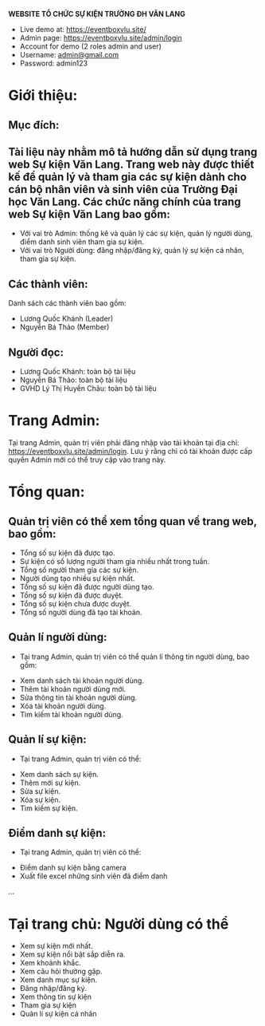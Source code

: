 **WEBSITE TỔ CHỨC SỰ KIỆN TRƯỜNG ĐH VĂN LANG**
- Live demo at: https://eventboxvlu.site/
- Admin page: https://eventboxvlu.site/admin/login
- Account for demo (2 roles admin and user)
- Username: admin@gmail.com
- Password: admin123

# Giới thiệu:
## Mục đích:

## Tài liệu này nhằm mô tả hướng dẫn sử dụng trang web Sự kiện Văn Lang. Trang web này được thiết kế để quản lý và tham gia các sự kiện dành cho cán bộ nhân viên và sinh viên của Trường Đại học Văn Lang. Các chức năng chính của trang web Sự kiện Văn Lang bao gồm:

- Với vai trò Admin: thống kê và quản lý các sự kiện, quản lý người dùng, điểm danh sinh viên tham gia sự kiện.
- Với vai trò Người dùng: đăng nhập/đăng ký, quản lý sự kiện cá nhân, tham gia sự kiện.

## Các thành viên:
Danh sách các thành viên bao gồm:
- Lương Quốc Khánh (Leader)
- Nguyễn Bá Thảo (Member)
## Người đọc:
- Lương Quốc Khánh: toàn bộ tài liệu
- Nguyễn Bá Thảo: toàn bộ tài liệu
- GVHD Lý Thị Huyền Châu: toàn bộ tài liệu

# Trang Admin:
Tại trang Admin, quản trị viên phải đăng nhập vào tài khoản tại địa chỉ: https://eventboxvlu.site/admin/login. Lưu ý rằng chỉ có tài khoản được cấp quyền Admin mới có thể truy cập vào trang này.

# Tổng quan:

## Quản trị viên có thể xem tổng quan về trang web, bao gồm:

- Tổng số sự kiện đã được tạo.
- Sự kiện có số lượng người tham gia nhiều nhất trong tuần.
- Tổng số người tham gia các sự kiện.
- Người dùng tạo nhiều sự kiện nhất.
- Tổng số sự kiện đã được người dùng tạo.
- Tổng số sự kiện đã được duyệt.
- Tổng số sự kiện chưa được duyệt.
- Tổng số người dùng đã tạo tài khoản.

## Quản lí người dùng:
- Tại trang Admin, quản trị viên có thể quản lí thông tin người dùng, bao gồm:
+ Xem danh sách tài khoản người dùng.
+ Thêm tài khoản người dùng mới.
+ Sửa thông tin tài khoản người dùng.
+ Xóa tài khoản người dùng.
+ Tìm kiếm tài khoản người dùng.

## Quản lí sự kiện:
- Tại trang Admin, quản trị viên có thể: 
+ Xem danh sách sự kiện.
+ Thêm mới sự kiện.
+ Sửa sự kiện.
+ Xóa sự kiện.
+ Tìm kiếm sự kiện.

## Điểm danh sự kiện:
- Tại trang Admin, quản trị viên có thể:
+ Điểm danh sự kiện bằng camera
+ Xuất file excel những sinh viên đã điểm danh

...

# Tại trang chủ: Người dùng có thể
- Xem sự kiện mới nhất.
- Xem sự kiện nổi bật sắp diễn ra.
- Xem khoảnh khắc.
- Xem câu hỏi thường gặp.
- Xem danh mục sự kiện.
- Đăng nhập/đăng ký.
- Xem thông tin sự kiện
- Tham gia sự kiện
- Quản lí sự kiện cá nhân
